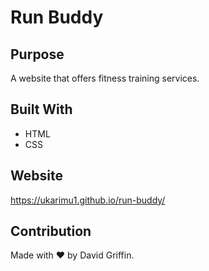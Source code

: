 # Run Buddy

## Purpose
A website that offers fitness training services.

## Built With
* HTML
* CSS

## Website
https://ukarimu1.github.io/run-buddy/

## Contribution
Made with ❤️ by David Griffin.
